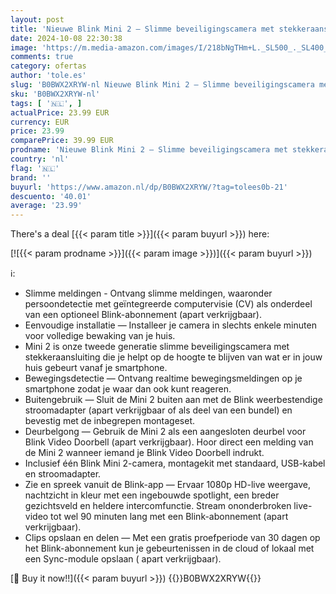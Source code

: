```yaml
---
layout: post
title: 'Nieuwe Blink Mini 2 — Slimme beveiligingscamera met stekkeraansluiting  HD-nachtzicht in kleur  ingebouwde spotlight  intercomfunctie  bewegingsdetectie  werkt met Alexa  wit '
date: 2024-10-08 22:30:38
image: 'https://m.media-amazon.com/images/I/218bNgTHm+L._SL500_._SL400_.jpg'
comments: true
category: ofertas
author: 'tole.es'
slug: 'B0BWX2XRYW-nl Nieuwe Blink Mini 2 — Slimme beveiligingscamera met...'
sku: 'B0BWX2XRYW-nl'
tags: [ '🇳🇱', ]
actualPrice: 23.99 EUR
currency: EUR
price: 23.99
comparePrice: 39.99 EUR
prodname: 'Nieuwe Blink Mini 2 — Slimme beveiligingscamera met stekkeraansluiting  HD-nachtzicht in kleur  ingebouwde spotlight  intercomfunctie  bewegingsdetectie  werkt met Alexa  wit '
country: 'nl'
flag: '🇳🇱'
brand: ''
buyurl: 'https://www.amazon.nl/dp/B0BWX2XRYW/?tag=tolees0b-21'
descuento: '40.01'
average: '23.99'
---
```


There's a deal [{{< param title >}}]({{< param buyurl >}})  here:

[![{{< param prodname >}}]({{< param image >}})]({{< param buyurl >}})

ℹ️:

- Slimme meldingen - Ontvang slimme meldingen, waaronder persoondetectie met geïntegreerde computervisie (CV) als onderdeel van een optioneel Blink-abonnement (apart verkrijgbaar).
- Eenvoudige installatie — Installeer je camera in slechts enkele minuten voor volledige bewaking van je huis.
- Mini 2 is onze tweede generatie slimme beveiligingscamera met stekkeraansluiting die je helpt op de hoogte te blijven van wat er in jouw huis gebeurt vanaf je smartphone.
- Bewegingsdetectie — Ontvang realtime bewegingsmeldingen op je smartphone zodat je waar dan ook kunt reageren.
- Buitengebruik — Sluit de Mini 2 buiten aan met de Blink weerbestendige stroomadapter (apart verkrijgbaar of als deel van een bundel) en bevestig met de inbegrepen montageset.
- Deurbelgong — Gebruik de Mini 2 als een aangesloten deurbel voor Blink Video Doorbell (apart verkrijgbaar). Hoor direct een melding van de Mini 2 wanneer iemand je Blink Video Doorbell indrukt.
- Inclusief één Blink Mini 2-camera, montagekit met standaard, USB-kabel en stroomadapter.
- Zie en spreek vanuit de Blink-app — Ervaar 1080p HD-live weergave, nachtzicht in kleur met een ingebouwde spotlight, een breder gezichtsveld en heldere intercomfunctie. Stream ononderbroken live-video tot wel 90 minuten lang met een Blink-abonnement (apart verkrijgbaar).
- Clips opslaan en delen — Met een gratis proefperiode van 30 dagen op het Blink-abonnement kun je gebeurtenissen in de cloud of lokaal met een Sync-module opslaan ( apart verkrijgbaar).

[🛒 Buy it now!!]({{< param buyurl >}})
{{<world>}}B0BWX2XRYW{{</world>}}
